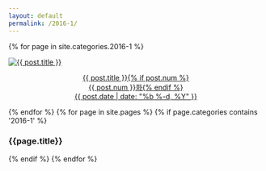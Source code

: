 ```yaml
---
layout: default
permalink: /2016-1/
---
```

{% for page in site.categories.2016-1 %}
<div class="img">
<a href="{{ post.url | prepend: site.baseurl }}">
<img src="{{ post.img }}" alt="{{ post.title }}">
<div class="desc"><p style="text-align: center;">{{ post.title }}{% if post.num %}<br>{{ post.num }}화{% endif %}<br>{{ post.date | date: "%b %-d, %Y" }}</p>
</div></a>
</div>
{% endfor %} 
{% for page in site.pages %}
  {% if page.categories contains '2016-1' %}
    <div class="item">
      <h3>{{page.title}}</h3>
    </div>
  {% endif %}
{% endfor %}